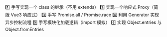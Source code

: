 1️⃣ 手写实现一个 class 的继承（不用 extends）
2️⃣ 实现一个响应式 Proxy（简版 Vue3 响应式）
3️⃣ 手写 Promise.all / Promise.race
4️⃣ 利用 Generator 实现异步控制流程
5️⃣ 手写模块化加载逻辑（import 模拟）
6️⃣ 实现 Object.entries 与 Object.fromEntries

